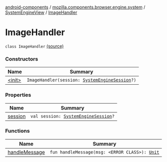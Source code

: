[android-components](../../../index.md) / [mozilla.components.browser.engine.system](../../index.md) / [SystemEngineView](../index.md) / [ImageHandler](./index.md)

# ImageHandler

`class ImageHandler` [(source)](https://github.com/mozilla-mobile/android-components/blob/master/components/browser/engine-system/src/main/java/mozilla/components/browser/engine/system/SystemEngineView.kt#L688)

### Constructors

| Name | Summary |
|---|---|
| [&lt;init&gt;](-init-.md) | `ImageHandler(session: `[`SystemEngineSession`](../../-system-engine-session/index.md)`?)` |

### Properties

| Name | Summary |
|---|---|
| [session](session.md) | `val session: `[`SystemEngineSession`](../../-system-engine-session/index.md)`?` |

### Functions

| Name | Summary |
|---|---|
| [handleMessage](handle-message.md) | `fun handleMessage(msg: <ERROR CLASS>): `[`Unit`](https://kotlinlang.org/api/latest/jvm/stdlib/kotlin/-unit/index.html) |
